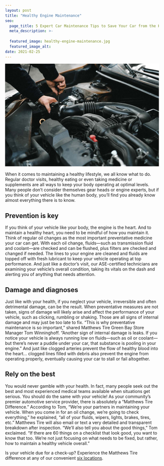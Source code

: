 ```yaml
---
layout: post
title: "Healthy Engine Maintenance"
seo:
  page_title: 5 Expert Car Maintenance Tips to Save Your Car from the Heat
  meta_description: >-

  featured_image: healthy-engine-maintenance.jpg
  featured_image_alt:
date: 2021-02-25
---
```


![Matthews Tire employee working on changing out a vehicles air filter](healthy-engine-maintenance.jpg)

When it comes to maintaining a healthy lifestyle, we all know what to do. Regular doctor visits, healthy eating or even taking medicine or supplements are all ways to keep your body operating at optimal levels. Many people don’t consider themselves gear heads or engine experts, but if you think of your vehicle like the human body, you’ll find you already know almost everything there is to know.

## Prevention is key

If you think of your vehicle like your body, the engine is the heart. And to maintain a healthy heart, you need to be mindful of how you maintain it. Think of regular oil changes as the most important preventative medicine your car can get. With each oil change, fluids—such as transmission fluid and coolant—are checked and can be flushed, plus filters are checked and changed if needed. The lines to your engine are cleaned and fluids are topped off with fresh lubricant to keep your vehicle operating at top performance. And just like a doctor’s visit, our ASE-certified technicians are examining your vehicle’s overall condition, taking its vitals on the dash and alerting you of anything that needs attention.

## Damage and diagnoses

Just like with your health, if you neglect your vehicle, irreversible and often detrimental damage, can be the result. When preventative measures are not taken, signs of damage will likely arise and affect the performance of your vehicle, such as clicking, rumbling or shaking. Those are all signs of internal damage and may just be too late to fix. “This is why preventative maintenance is so important,” shared Matthews Tire Green Bay Store Manager Tom Winninghoff. “Another sign of internal damage is leaks. If you notice your vehicle is always running low on fluids—such as oil or coolant—but there’s never a puddle under your car, that substance is pooling in your engine.” And just like clogged arteries prevent the flow of healthy blood into the heart… clogged lines filled with debris also prevent the engine from operating properly, eventually causing your car to stall or fail altogether.

## Rely on the best

You would never gamble with your health. In fact, many people seek out the best and most experienced medical teams available when situations get serious. You should do the same with your vehicle! As your community’s premier automotive service provider, there is absolutely a “Matthews Tire Difference.” According to Tom, “We’re your partners in maintaining your vehicle. When you come in for an oil change, we’re going to check everything,” he explained, “all of your fluids, wipers, lights, brakes, tires, etc.” Matthews Tire will also email or text a very detailed and transparent breakdown after inspection. “We’ll also tell you about the good things,” Tom exclaimed. “If there are 60 things on a checklist that look good, you want to know that too. We’re not just focusing on what needs to be fixed, but rather, how to maintain a healthy vehicle overall.”

Is your vehicle due for a check-up? Experience the Matthews Tire difference at any of our convenient <a href="https://www.matthewstire.com/locations/">six locations</a>.
